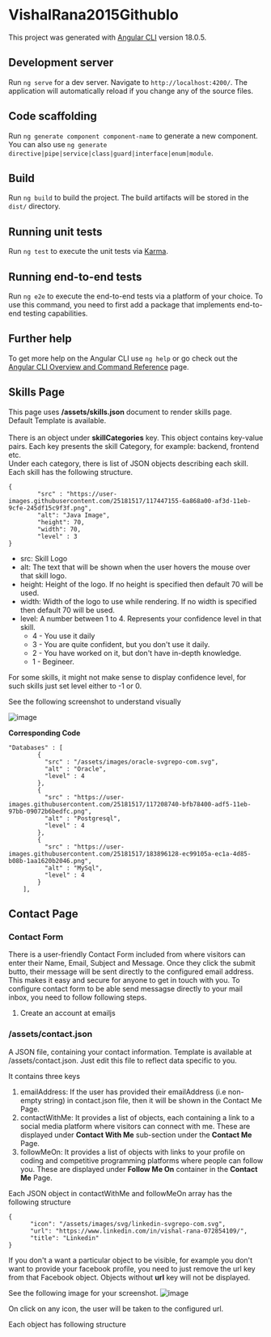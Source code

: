 # VishalRana2015GithubIo

This project was generated with [Angular CLI](https://github.com/angular/angular-cli) version 18.0.5.

## Development server

Run `ng serve` for a dev server. Navigate to `http://localhost:4200/`. The application will automatically reload if you change any of the source files.

## Code scaffolding

Run `ng generate component component-name` to generate a new component. You can also use `ng generate directive|pipe|service|class|guard|interface|enum|module`.

## Build

Run `ng build` to build the project. The build artifacts will be stored in the `dist/` directory.

## Running unit tests

Run `ng test` to execute the unit tests via [Karma](https://karma-runner.github.io).

## Running end-to-end tests

Run `ng e2e` to execute the end-to-end tests via a platform of your choice. To use this command, you need to first add a package that implements end-to-end testing capabilities.

## Further help

To get more help on the Angular CLI use `ng help` or go check out the [Angular CLI Overview and Command Reference](https://angular.dev/tools/cli) page.

## Skills Page
This page uses **/assets/skills.json** document to render skills page. <br/>
Default Template is available.<br/><br/>
There is an object under **skillCategories** key. This object contains key-value pairs. Each key presents the skill Category, for example: backend, frontend etc. <br/>
Under each category, there is list of JSON objects describing each skill. Each skill has the following structure.
```
{
        "src" : "https://user-images.githubusercontent.com/25181517/117447155-6a868a00-af3d-11eb-9cfe-245df15c9f3f.png",
        "alt": "Java Image",
        "height": 70,
        "width": 70,
        "level" : 3
}
```
* src: Skill Logo
* alt: The text that will be shown when the user hovers the mouse over that skill logo.
* height: Height of the logo. If no height is specified then default 70 will be used.
* width: Width of the logo to use while rendering. If no width is specified then default 70 will be used.
* level: A number between 1 to 4. Represents your confidence level in that skill. 
  * 4 - You use it daily
  * 3 - You are quite confident, but you don't use it daily.
  * 2 - You have worked on it, but don't have in-depth knowledge.
  * 1 - Begineer.

For some skills, it might not make sense to display confidence level, for such skills just set level either to -1 or 0.

See the following screenshot to understand visually

![image](https://github.com/user-attachments/assets/7cb5c209-6f7d-440a-b90f-c87bdeb8a546)

**Corresponding Code**
```
"Databases" : [
        {
          "src" : "/assets/images/oracle-svgrepo-com.svg",
          "alt" : "Oracle",
          "level" : 4
        },
        {
          "src" : "https://user-images.githubusercontent.com/25181517/117208740-bfb78400-adf5-11eb-97bb-09072b6bedfc.png",
          "alt" : "Postgresql",
          "level" : 4
        },
        {
          "src" : "https://user-images.githubusercontent.com/25181517/183896128-ec99105a-ec1a-4d85-b08b-1aa1620b2046.png",
          "alt" : "MySql",
          "level" : 4
        }
    ],
```


## Contact Page

### Contact Form
There is a user-friendly Contact Form included from where visitors can enter their Name, Email, Subject and Message. Once they click the submit butto, their message will be sent directly to the configured email address. This makes it easy and secure for anyone to get in touch with you.
To configure contact form to be able send messagse directly to your mail inbox, you need to follow following steps. 
1. Create an account at emailjs

### /assets/contact.json
A JSON file, containing your contact information. Template is available at /assets/contact.json. Just edit this file to reflect data specific to you.

It contains three keys
1. emailAddress: If the user has provided their emailAddress (i.e non-empty string) in contact.json file, then it will be shown in the Contact Me Page.
2. contactWithMe: It provides a list of objects, each containing a link to a social media platform where visitors can connect with me. These are displayed under **Contact With Me** sub-section under the **Contact Me** Page.
3. followMeOn: It provides a list of objects with links to your profile on coding and competitive programming platforms where people can follow you. These are displayed under **Follow Me On** container in the **Contact Me** Page.

Each JSON object in contactWithMe and followMeOn array has the following structure
```
{
      "icon": "/assets/images/svg/linkedin-svgrepo-com.svg",
      "url": "https://www.linkedin.com/in/vishal-rana-072854109/",
      "title": "Linkedin"
}
```
If you don't a want a particular object to be visible, for example you don't want to provide your facebook profile, you need to just remove the url key from that Facebook object. Objects without **url** key will not be displayed.

See the following image for your screenshot.
![image](https://github.com/user-attachments/assets/884cae3f-8806-40bd-b1af-34f6377b7a2f)

On click on any icon, the user will be taken to the configured url.

Each object has following structure
